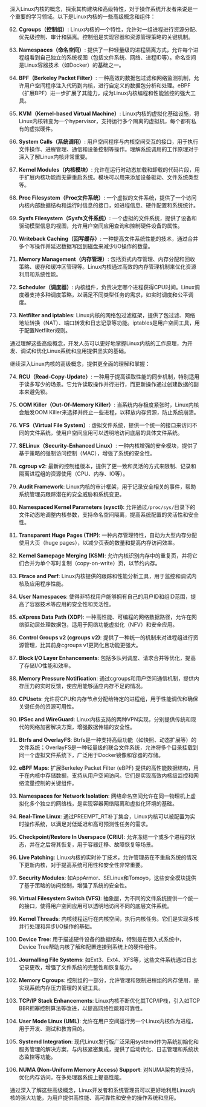 



深入Linux内核的概念，探索其构建块和高级特性，对于操作系统开发者来说是一个重要的学习领域。以下是Linux内核的一些高级概念和组件：

62. **Cgroups（控制组）**: Linux内核的一个特性，允许对一组进程进行资源分配、优先级控制、审计和隔离。控制组是实现容器和资源管理策略的关键机制。

63. **Namespaces（命名空间）**: 提供了一种轻量级的进程隔离方式，允许每个进程组看到自己独立的系统视图（包括文件系统、网络、进程ID等）。命名空间是Linux容器技术（如Docker）的基础之一。

64. **BPF（Berkeley Packet Filter）**: 一种高效的数据包过滤和网络监测机制，允许用户空间程序注入代码到内核，进行自定义的数据包分析和处理。eBPF（扩展BPF）进一步扩展了其能力，成为Linux内核编程和性能监控的强大工具。

65. **KVM（Kernel-based Virtual Machine）**: Linux内核的虚拟化基础设施，将Linux内核转变为一个hypervisor，支持运行多个隔离的虚拟机，每个都有私有的虚拟硬件。

66. **System Calls（系统调用）**: 用户空间程序与内核空间交互的接口，用于执行文件操作、进程管理、通信和设备控制等操作。理解系统调用的工作原理对于深入了解Linux内核非常重要。

67. **Kernel Modules（内核模块）**: 允许在运行时动态加载和卸载的代码片段，用于扩展内核功能而无需重启系统。模块可以用来添加设备驱动、文件系统类型等。

68. **Proc Filesystem（Proc文件系统）**: 一个虚拟的文件系统，提供了一个访问内核内部数据结构和运行时信息的接口，如进程信息、硬件配置和系统统计。

69. **Sysfs Filesystem（Sysfs文件系统）**: 一个虚拟的文件系统，提供了设备和驱动模型信息的视图，允许用户空间应用查询和控制硬件设备的属性。

70. **Writeback Caching（回写缓存）**: 一种提高文件系统性能的技术，通过合并多个写操作并延迟数据写回到磁盘来减少I/O操作的数量。

71. **Memory Management（内存管理）**: 包括页式内存管理、内存分配和回收策略、缓存和缓冲区管理等。Linux内核通过高效的内存管理机制来优化资源利用和系统性能。

72. **Scheduler（调度器）**: 内核组件，负责决定哪个进程获得CPU时间。Linux调度器支持多种调度策略，以满足不同类型任务的需求，如实时调度和公平调度。

73. **Netfilter and iptables**: Linux内核的网络包过滤框架，提供了包过滤、网络地址转换（NAT）、端口转发和日志记录等功能。iptables是用户空间工具，用于配置Netfilter规则。

通过理解这些高级概念，开发人员可以更好地掌握Linux内核的工作原理，为开发、调试和优化Linux系统和应用提供坚实的基础。

继续深入Linux内核的高级概念，提供更全面的理解和掌握：

74. **RCU（Read-Copy-Update）**: 一种用于提高读取性能的同步机制，特别适用于读多写少的场景。它允许读取操作并行进行，而更新操作通过创建数据的副本来避免锁。

75. **OOM Killer（Out-Of-Memory Killer）**: 当系统内存极度紧张时，Linux内核会触发OOM Killer来选择并终止一些进程，以释放内存资源，防止系统崩溃。

76. **VFS（Virtual File System）**: 虚拟文件系统，提供一个统一的接口来访问不同的文件系统，使用户空间应用可以透明地访问底层的具体文件系统。

77. **SELinux（Security-Enhanced Linux）**: 一种内核增强的安全模块，提供了基于策略的强制访问控制（MAC），增强了系统的安全性。

78. **cgroup v2**: 最新的控制组版本，提供了更一致和灵活的方式来限制、记录和隔离进程组的资源使用（CPU、内存、IO等）。

79. **Audit Framework**: Linux内核的审计框架，用于记录安全相关的事件，帮助系统管理员跟踪潜在的安全威胁和系统变更。

80. **Namespaced Kernel Parameters (sysctl)**: 允许通过`/proc/sys/`目录下的文件动态地调整内核参数，支持命名空间隔离，提高系统配置的灵活性和安全性。

81. **Transparent Huge Pages (THP)**: 一种内存管理特性，自动为大型内存分配使用大页（huge pages），以减少页表的数量和提高内存访问效率。

82. **Kernel Samepage Merging (KSM)**: 允许内核识别内存中的重复页，并将它们合并为单个写时复制（copy-on-write）页，以节约内存。

83. **Ftrace and Perf**: Linux内核提供的跟踪和性能分析工具，用于监控和调试内核及应用程序性能。

84. **User Namespaces**: 使得非特权用户能够拥有自己的用户ID和组ID范围，提高了容器技术等应用的安全性和灵活性。

85. **eXpress Data Path (XDP)**: 一种高性能、可编程的网络数据路径，允许在网络驱动层处理数据包，适用于网络功能虚拟化（NFV）和安全应用。

86. **Control Groups v2 (cgroups v2)**: 提供了一种统一的机制来对进程组进行资源管理，比其前身cgroups v1更简化且功能更强大。

87. **Block I/O Layer Enhancements**: 包括多队列调度、请求合并等优化，提高了存储I/O性能和效率。

88. **Memory Pressure Notification**: 通过cgroups和用户空间通信机制，提供内存压力的实时反馈，使应用能够适应内存不足的情况。

89. **CPUsets**: 允许将CPU和内存节点分配给特定的进程组，用于性能调优和确保关键任务的资源可用性。

90. **IPSec and WireGuard**: Linux内核支持的两种VPN实现，分别提供传统和现代的网络加密解决方案，增强数据传输的安全性。

91. **Btrfs and OverlayFS**: Btrfs是一种支持高级功能（如快照、动态扩展等）的文件系统；OverlayFS是一种轻量级的联合文件系统，允许将多个目录挂载到同一个虚拟文件系统下，广泛用于Docker镜像和容器的存储。

92. **eBPF Maps**: 扩展Berkeley Packet Filter (eBPF) 提供的高性能数据结构，用于在内核中存储数据，支持从用户空间访问。它们是实现高效内核级监控和网络流量控制的关键组件。

93. **Namespaces for Network Isolation**: 网络命名空间允许在同一物理机上虚拟化多个独立的网络栈，是实现容器网络隔离和虚拟化环境的基础。

94. **Real-Time Linux**: 通过PREEMPT_RT补丁集合，Linux内核可以被配置为实时操作系统，以满足对低延迟和高可预测性任务的需求。

95. **Checkpoint/Restore In Userspace (CRIU)**: 允许冻结一个或多个进程的状态，并在之后将其恢复，用于容器迁移、故障恢复等场景。

96. **Live Patching**: Linux内核的实时补丁技术，允许管理员在不重启系统的情况下更新内核，对于提高系统可用性和安全性非常重要。

97. **Security Modules**: 如AppArmor、SELinux和Tomoyo，这些安全模块提供了基于策略的访问控制，增强了系统的安全性。

98. **Virtual Filesystem Switch (VFS)**: 抽象层，为不同的文件系统提供一个统一的接口，使得用户空间应用可以透明地访问不同的底层文件系统。

99. **Kernel Threads**: 内核线程运行在内核空间，执行内核任务。它们是实现多核并行处理和异步I/O操作的基础。

100. **Device Tree**: 用于描述硬件设备的数据结构，特别是在嵌入式系统中，Device Tree帮助内核了解和配置连接到系统上的硬件组件。

101. **Journalling File Systems**: 如Ext3、Ext4、XFS等，这些文件系统通过日志记录更改，增强了文件系统的完整性和恢复能力。

102. **Memory Cgroups**: 控制组的一部分，允许管理和限制进程组的内存使用，是实现系统内存压力管理的关键工具。

103. **TCP/IP Stack Enhancements**: Linux内核不断优化其TCP/IP栈，引入如TCP BBR拥塞控制算法等改进，以提高网络性能和可靠性。

104. **User Mode Linux (UML)**: 允许在用户空间运行另一个Linux内核作为进程，用于开发、测试和教育目的。

105. **Systemd Integration**: 现代Linux发行版广泛采用systemd作为系统初始化和服务管理的解决方案，与内核紧密集成，提供了启动优化、日志管理和系统状态监控等功能。

106. **NUMA (Non-Uniform Memory Access) Support**: 对NUMA架构的支持，优化内存访问，在多处理器系统上提高性能。

通过深入了解这些高级概念，Linux开发者和系统管理员可以更好地利用Linux内核的强大功能，为用户提供高性能、高可靠性和安全的操作系统和应用。